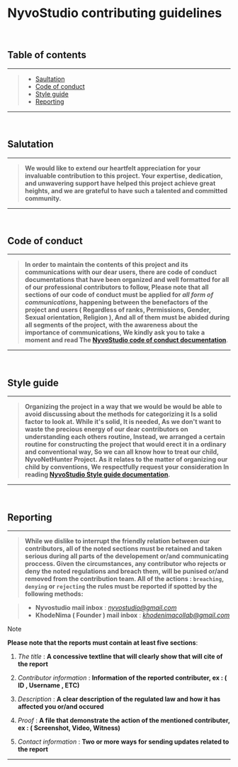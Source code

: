 # **NyvoStudio contributing guidelines**

<br>


## Table of contents
---
> - [Saultation](#salutation)
> - [Code of conduct](#code-of-conduct)
> - [Style guide](#style-guide)
> - [Reporting](#reporting)
---

<br>

## Salutation
---
>  **We would like to extend our heartfelt appreciation for your invaluable contribution to this project.
>  Your expertise, dedication, and unwavering support have helped this project achieve great heights, and we are grateful
>  to have such a talented and committed community.**
---

<br>

## Code of conduct
---
> **In order to maintain the contents of this project and its communications with our dear users, there are code of conduct
> documentations that have been organized and well formatted for all of our professional 
> contributors to follow, Please note that all sections of our code of conduct must be applied for *all form of communications*, happening between the benefactors of the project and
> users ( Regardless of ranks, Permissions, Gender, Sexual orientation, Religion ), And all of them must be abided during all segments of the project,
> with the awareness about the importance of communications,
> We kindly ask you to take a moment and read
> The [NyvoStudio code of conduct documentation](https://github.com/KhodeNima/NyvoNetHunter/blob/Main.Project/.github/CODE_OF_CONDUCT.md)**.
---

<br>

## Style guide
---
> **Organizing the project in a way that we would be would be able to avoid discussing about the methods for categorizing it Is a solid factor to look at.
> While it's solid, It is needed, As we don't want to waste the precious energy of our dear contributors on understanding each others routine,
> Instead, we arranged a certain routine for constructing the project that would erect it in a ordinary and conventional way, So we can all
> know how to treat our child, NyvoNetHunter Project. As it relates to the matter of organizing our child by conventions, We respectfully request your consideration
> In reading [NyvoStudio Style guide documentation](https://github.com/KhodeNima/NyvoNethunter/tree/Main.Project/documentations/style_guide/main).**
---

<br>

## Reporting
---
> **While we dislike to interrupt the friendly relation between our contributors, all of the noted sections must be retained and taken serious during all
> parts of the developement or/and communicating proccess.
> Given the circumstances, any contributor who rejects or deny the noted regulations and breach them, will be punised or/and removed from the contribution team.
> All of the actions : ```breaching```, ```denying``` or ```rejecting``` the rules must be reported if spotted by the following methods:**

> - **Nyvostudio mail inbox** :  *nyvostudio@gmail.com*
> - **KhodeNima ( Founder ) mail inbox** : *khodenimacollab@gmail.com*

> [!NOTE]
> **Please note that the reports must contain at least five sections**:
>
>  1. *The title* : **A concessive textline that will clearly show that will cite of the report**
> 
>  2. *Contributor information* : **Information of the reported contributer, ex : ( ID , Username , ETC)**
> 
>  3. *Description* : **A clear description of the regulated law and how it has affected you or/and occured**
> 
>  4. *Proof* : **A file that demonstrate the action of the mentioned contributer, ex : ( Screenshot, Video, Witness)**
> 
>  5. *Contact information* : **Two or more ways for sending updates related to the report**
---

<br>
